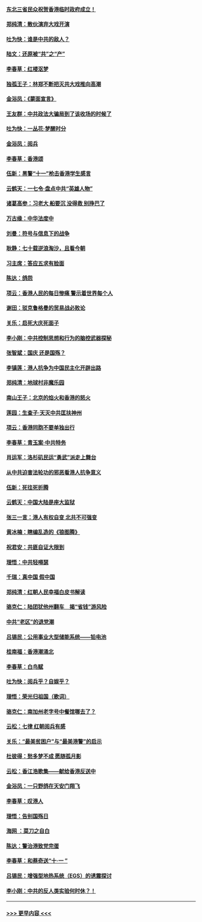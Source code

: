 #### [东北三省民众祝贺香港临时政府成立！](../pages/nsc993/n11571215.md?t=10061011) 
#### [郑纯清：散伙演弃大戏开演](../pages/nsc993/n11570826.md?t=10061011) 
#### [吐为快：谁是中共的敌人？](../pages/nsc993/n11570817.md?t=10061011) 
#### [陆文：还原被“共”之“产”](../pages/nsc993/n11570798.md?t=10061011) 
#### [李春草：红楼沤梦](../pages/nsc993/n11569673.md?t=10061011) 
#### [独孤王子：林郑不断把灭共大戏推向高潮](../pages/nsc993/n11569381.md?t=10061011) 
#### [金浴凤：《蒙面宣言》](../pages/nsc993/n11569368.md?t=10061011) 
#### [王友群：中共政法大骗局到了该收场的时候了](../pages/nsc993/n11568940.md?t=10061011) 
#### [吐为快：一丛花‧梦醒时分](../pages/nsc993/n11567491.md?t=10061011) 
#### [金浴凤：阅兵](../pages/nsc993/n11567454.md?t=10061011) 
#### [李春草：香港颂](../pages/nsc993/n11567444.md?t=10061011) 
#### [伍新：黑警“十一”枪击香港学生感言](../pages/nsc993/n11567426.md?t=10061011) 
#### [云鹤天：一七令‧盘点中共“英雄人物”](../pages/nsc993/n11567091.md?t=10061011) 
#### [诸葛高参：习老大 船要沉 没得救 别挣巴了](../pages/nsc993/n11566976.md?t=10061011) 
#### [万古缘：中华法度中](../pages/nsc993/n11566726.md?t=10061011) 
#### [刘曼：符号与信息下的战争](../pages/nsc993/n11564655.md?t=10061011) 
#### [耿静：七十载逆浪淘沙，且看今朝](../pages/nsc993/n11564520.md?t=10061011) 
#### [习主席：答应五求有脸面](../pages/nsc993/n11563953.md?t=10061011) 
#### [陈达：鸽怨](../pages/nsc993/n11561879.md?t=10061011) 
#### [项云：香港人民的每日惨痛  警示着世界每个人](../pages/nsc993/n11559273.md?t=10061011) 
#### [谢田：驳克鲁格曼的贸易战必败论](../pages/nsc993/n11555840.md?t=10061011) 
#### [关乐：启死大庆死面子](../pages/nsc993/n11556823.md?t=10061011) 
#### [李小刚：中共控制思想和行为的脑控武器探秘](../pages/nsc993/n11556776.md?t=10061011) 
#### [张智斌：国庆  还是国殇？](../pages/nsc993/n11556617.md?t=10061011) 
#### [李镇莲：港人抗争为中国民主化开辟出路](../pages/nsc993/n11556570.md?t=10061011) 
#### [郑纯清：地球村非魔乐园](../pages/nsc993/n11555415.md?t=10061011) 
#### [南山王子：北京的焰火和香港的怒火](../pages/nsc993/n11555318.md?t=10061011) 
#### [莲园：生查子·天灭中共匡扶神州](../pages/nsc993/n11555302.md?t=10061011) 
#### [项云：香港同胞不要单独出行](../pages/nsc993/n11555276.md?t=10061011) 
#### [李春草：青玉案‧中共特务](../pages/nsc993/n11552356.md?t=10061011) 
#### [肖运军：洛杉矶民运“勇武”派走上舞台](../pages/nsc993/n11551595.md?t=10061011) 
#### [从中共迫害法轮功的邪恶看港人抗争意义](../pages/nsc993/n11540858.md?t=10061011) 
#### [伍新：死往死折腾](../pages/nsc993/n11550174.md?t=10061011) 
#### [云鹤天：中国大陆是座大监狱](../pages/nsc993/n11550155.md?t=10061011) 
#### [张三一言：港人有权自变 北共不可强变](../pages/nsc993/n11550132.md?t=10061011) 
#### [黄冰楠：瞎编乱造的《狼图腾》](../pages/nsc993/n11550082.md?t=10061011) 
#### [祝君安：共匪自证大限到](../pages/nsc993/n11550041.md?t=10061011) 
#### [理悟：中共轻嘚瑟](../pages/nsc993/n11547978.md?t=10061011) 
#### [千瑞：真中国 假中国](../pages/nsc993/n11547865.md?t=10061011) 
#### [郑纯清：红朝人民幸福白皮书解读](../pages/nsc993/n11547499.md?t=10061011) 
#### [骆克仁：陆团犹他州翻车　揭“省钱”游风险](../pages/nsc993/n11546977.md?t=10061011) 
#### [中共“老区”的退党潮](../pages/nsc993/n11545995.md?t=10061011) 
#### [吕锡民：公用事业大型储能系统——铅电池](../pages/nsc993/n11545701.md?t=10061011) 
#### [桂南福：香港潮涌北](../pages/nsc993/n11545682.md?t=10061011) 
#### [李春草：白鸟赋](../pages/nsc993/n11545663.md?t=10061011) 
#### [吐为快：阅兵乎？自娱乎？](../pages/nsc993/n11545625.md?t=10061011) 
#### [理悟：荣光归祖国（歌词）](../pages/nsc993/n11545616.md?t=10061011) 
#### [骆克仁：南加州老字号中餐馆哪去了？](../pages/nsc993/n11545120.md?t=10061011) 
#### [云松：七律 红朝阅兵有感](../pages/nsc993/n11542394.md?t=10061011) 
#### [关乐：“最美贫困户”与“最美港警”的启示](../pages/nsc993/n11542252.md?t=10061011) 
#### [杜彼得：愁多梦不成 愿随孤月影](../pages/nsc993/n11540296.md?t=10061011) 
#### [云松：香江浩歌集——献给香港反送中](../pages/nsc993/n11540149.md?t=10061011) 
#### [金浴凤：一只野鸽在天安门翔飞](../pages/nsc993/n11540280.md?t=10061011) 
#### [李春草：叹港人](../pages/nsc993/n11540119.md?t=10061011) 
#### [理悟：告别国殇日](../pages/nsc993/n11539610.md?t=10061011) 
#### [海网 ：菜刀之自白](../pages/nsc993/n11539597.md?t=10061011) 
#### [陈达：警治港致党完蛋](../pages/nsc993/n11538127.md?t=10061011) 
#### [李春草：和蔡奇送“十·一 ”](../pages/nsc993/n11537810.md?t=10061011) 
#### [吕锡民：增强型地热系统（EGS）的诱震探讨](../pages/nsc993/n11537765.md?t=10061011) 
#### [李小刚：中共的反人类实验何时休？！](../pages/nsc993/n11537669.md?t=10061011) 

----
#### [ >>> 更早内容 <<< ](../indexes/nsc993-earlier.md)
